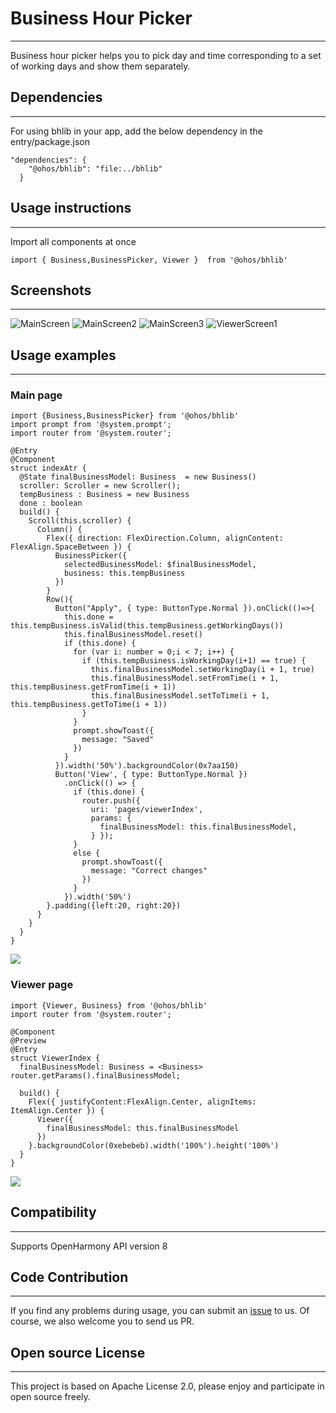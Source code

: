 # Business Hour Picker
****
Business hour picker helps you to pick day and time corresponding to a set of working days and show them separately.  
## Dependencies
****
For using bhlib in your app, add the below dependency in the entry/package.json  
```
"dependencies": {
    "@ohos/bhlib": "file:../bhlib"
  }
```
## Usage instructions
****
Import all components at once
```
import { Business,BusinessPicker, Viewer }  from '@ohos/bhlib'
```
## Screenshots
****
![MainScreen](./Images/Mainscreen.png) ![MainScreen2](./Images/Mainscreen2.png)
![MainScreen3](./Images/MainScreen3.png) ![ViewerScreen1](./Images/ViewerScreen1.png)

## Usage examples
***
### Main page
```
import {Business,BusinessPicker} from '@ohos/bhlib'
import prompt from '@system.prompt';
import router from '@system.router';

@Entry
@Component
struct indexAtr {
  @State finalBusinessModel: Business  = new Business()
  scroller: Scroller = new Scroller();
  tempBusiness : Business = new Business
  done : boolean
  build() {
    Scroll(this.scroller) {
      Column() {
        Flex({ direction: FlexDirection.Column, alignContent: FlexAlign.SpaceBetween }) {
          BusinessPicker({
            selectedBusinessModel: $finalBusinessModel,
            business: this.tempBusiness
          })
        }
        Row(){
          Button("Apply", { type: ButtonType.Normal }).onClick(()=>{
            this.done = this.tempBusiness.isValid(this.tempBusiness.getWorkingDays())
            this.finalBusinessModel.reset()
            if (this.done) {
              for (var i: number = 0;i < 7; i++) {
                if (this.tempBusiness.isWorkingDay(i+1) == true) {
                  this.finalBusinessModel.setWorkingDay(i + 1, true)
                  this.finalBusinessModel.setFromTime(i + 1, this.tempBusiness.getFromTime(i + 1))
                  this.finalBusinessModel.setToTime(i + 1, this.tempBusiness.getToTime(i + 1))
                }
              }
              prompt.showToast({
                message: "Saved"
              })
            }
          }).width('50%').backgroundColor(0x7aa150)
          Button('View', { type: ButtonType.Normal })
            .onClick(() => {
              if (this.done) {
                router.push({
                  uri: 'pages/viewerIndex',
                  params: {
                    finalBusinessModel: this.finalBusinessModel,
                  } });
              }
              else {
                prompt.showToast({
                  message: "Correct changes"
                })
              }
            }).width('50%')
        }.padding({left:20, right:20})
      }
    }
  }
}
```
![](./Images/Mainscreen.png)

### Viewer page
```
import {Viewer, Business} from '@ohos/bhlib'
import router from '@system.router';

@Component
@Preview
@Entry
struct ViewerIndex {
  finalBusinessModel: Business = <Business> router.getParams().finalBusinessModel;

  build() {
    Flex({ justifyContent:FlexAlign.Center, alignItems: ItemAlign.Center }) {
      Viewer({
        finalBusinessModel: this.finalBusinessModel
      })
    }.backgroundColor(0xebebeb).width('100%').height('100%')
  }
}
```
![](./Images/ViewerScreen1.png)
## Compatibility
****
Supports OpenHarmony API version 8
## Code Contribution
****
If you find any problems during usage, you can submit an [issue](https://github.com/satvikshubham/BusinessHoursPicker/issues/new/choose) to us. Of course, we also welcome you to send us PR.
## Open source License
****
This project is based on Apache License 2.0, please enjoy and participate in open source freely.

